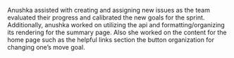 Anushka assisted with creating and assigning new issues as the team evaluated their progress and calibrated the new goals for the sprint. Additionally, anushka worked on utilizing the api and formatting/organizing its rendering for the summary page. Also she worked on the content for the home page such as the helpful links section the button organization for changing one’s move goal.
